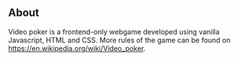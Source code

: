 ## About
Video poker is a frontend-only webgame developed using vanilla Javascript, HTML and CSS. More rules of the game can be found on https://en.wikipedia.org/wiki/Video_poker. 

